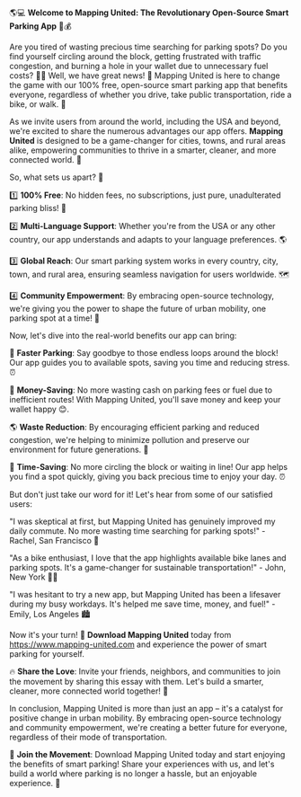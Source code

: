 🌎💻 **Welcome to Mapping United: The Revolutionary Open-Source Smart Parking App** 🚗💰

Are you tired of wasting precious time searching for parking spots? Do you find yourself circling around the block, getting frustrated with traffic congestion, and burning a hole in your wallet due to unnecessary fuel costs? 🚗💸 Well, we have great news! 🎉 Mapping United is here to change the game with our 100% free, open-source smart parking app that benefits everyone, regardless of whether you drive, take public transportation, ride a bike, or walk. 🌈

As we invite users from around the world, including the USA and beyond, we're excited to share the numerous advantages our app offers. **Mapping United** is designed to be a game-changer for cities, towns, and rural areas alike, empowering communities to thrive in a smarter, cleaner, and more connected world. 🌟

So, what sets us apart? 🤔

1️⃣ **100% Free**: No hidden fees, no subscriptions, just pure, unadulterated parking bliss! 💸

2️⃣ **Multi-Language Support**: Whether you're from the USA or any other country, our app understands and adapts to your language preferences. 🌎

3️⃣ **Global Reach**: Our smart parking system works in every country, city, town, and rural area, ensuring seamless navigation for users worldwide. 🗺️

4️⃣ **Community Empowerment**: By embracing open-source technology, we're giving you the power to shape the future of urban mobility, one parking spot at a time! 💪

Now, let's dive into the real-world benefits our app can bring:

🔴 **Faster Parking**: Say goodbye to those endless loops around the block! Our app guides you to available spots, saving you time and reducing stress. ⏰

💸 **Money-Saving**: No more wasting cash on parking fees or fuel due to inefficient routes! With Mapping United, you'll save money and keep your wallet happy 😊.

🌎 **Waste Reduction**: By encouraging efficient parking and reduced congestion, we're helping to minimize pollution and preserve our environment for future generations. 🌿

💪 **Time-Saving**: No more circling the block or waiting in line! Our app helps you find a spot quickly, giving you back precious time to enjoy your day. ⏰

But don't just take our word for it! Let's hear from some of our satisfied users:

"I was skeptical at first, but Mapping United has genuinely improved my daily commute. No more wasting time searching for parking spots!" - Rachel, San Francisco 🌉

"As a bike enthusiast, I love that the app highlights available bike lanes and parking spots. It's a game-changer for sustainable transportation!" - John, New York 🚴‍♂️

"I was hesitant to try a new app, but Mapping United has been a lifesaver during my busy workdays. It's helped me save time, money, and fuel!" - Emily, Los Angeles 🏙️

Now it's your turn! 🎉 **Download Mapping United** today from https://www.mapping-united.com and experience the power of smart parking for yourself.

🔥 **Share the Love**: Invite your friends, neighbors, and communities to join the movement by sharing this essay with them. Let's build a smarter, cleaner, more connected world together! 🌟

In conclusion, Mapping United is more than just an app – it's a catalyst for positive change in urban mobility. By embracing open-source technology and community empowerment, we're creating a better future for everyone, regardless of their mode of transportation.

🎉 **Join the Movement**: Download Mapping United today and start enjoying the benefits of smart parking! Share your experiences with us, and let's build a world where parking is no longer a hassle, but an enjoyable experience. 🌈